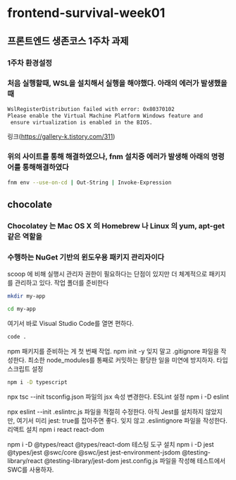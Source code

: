 # frontend-survival-week01

## 프론트엔드 생존코스 1주차 과제

### 1주차 환경설정

### 처음 실행할때, WSL을 설치해서 실행을 해야했다. 아래의 에러가 발생했을때

```bash
WslRegisterDistribution failed with error: 0x80370102
Please enable the Virtual Machine Platform Windows feature and
 ensure virtualization is enabled in the BIOS.
```

링크(<https://gallery-k.tistory.com/311>)

### 위의 사이트를 통해 해결하였으나, fnm 설치중 에러가 발생해 아래의 명령어를 통해해결하였다

```bash
fnm env --use-on-cd | Out-String | Invoke-Expression
```

## chocolate

### Chocolatey 는 Mac OS X 의 Homebrew 나 Linux 의 yum, apt-get 같은 역할을

### 수행하는 NuGet 기반의 윈도우용 패키지 관리자이다

scoop 에 비해 실행시 관리자 권한이 필요하다는 단점이 있지만 더 체계적으로 패키지를 관리하고 있다.
작업 폴더를 준비한다

```bash
mkdir my-app
```

```bash
cd my-app
```

여기서 바로 Visual Studio Code를 열면 편하다.

```bash
code .
```

npm 패키지를 준비하는 게 첫 번째 작업.
npm init -y
잊지 말고 .gitignore 파일을 작성한다.
최소한 node_modules를 통째로 커밋하는 황당한 일을 미연에 방지하자.
타입스크립트 설정

```bash
npm i -D typescript
```

npx tsc --init
tsconfig.json 파일의 jsx 속성 변경한다.
ESLint 설정
npm i -D eslint

npx eslint --init
.eslintrc.js 파일을 적절히 수정한다. 아직 Jest를 설치하지 않았지만, 여기서 미리 jest: true를 잡아주면 좋다.
잊지 않고 .eslintignore 파일을 작성한다.
리액트 설치
npm i react react-dom

npm i -D @types/react @types/react-dom
테스팅 도구 설치
npm i -D jest @types/jest @swc/core @swc/jest
    jest-environment-jsdom
    @testing-library/react @testing-library/jest-dom
jest.config.js 파일을 작성해 테스트에서 SWC를 사용하자.
